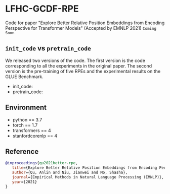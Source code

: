 # LFHC-GCDF-RPE
Code for paper "Explore Better Relative Position Embeddings from Encoding Perspective for Transformer Models" (Accepted by EMNLP 2021)
```Coming Soon```

## ```init_code``` vs ```pretrain_code```
We released two versions of the code. The first version is the code corresponding to all the experiments in the original paper. The second version is the pre-training of five RPEs and the experimental results on the GLUE Benchmark. 

- init_code:
- pretrain_code:

## Environment
- python == 3.7
- torch == 1.7
- transformers == 4
- stanfordcorenlp == 4


## Reference
```bib
@inproceedings{qu2021better-rpe,
   title={Explore Better Relative Position Embeddings from Encoding Perspective for Transformer Models},
   author={Qu, Anlin and Niu, Jianwei and Mo, Shasha},
   journal={Empirical Methods in Natural Language Processing (EMNLP)},
   year={2021}
}
```
